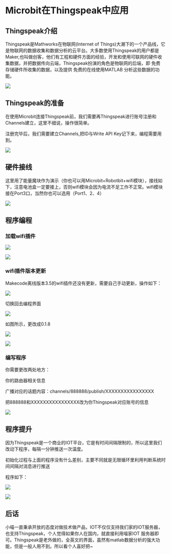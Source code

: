 # Microbit在Thingspeak中应用

## Thingspeak介绍

Thingspeak是Mathworks在物联网(Internet of Things)大潮下的一个产品线，它是物联网的数据收集和数据分析的云平台。大多数使用Thingspeak的用户都是Maker,也叫做创客，他们有工程和硬件方面的经验，开发和使用可联网的硬件收集数据，并把数据传向云端，Thingspeak扮演的角色是物联网的后端，即 免费 存储硬件所收集的数据，以及提供 免费的在线使用MATLAB 分析这些数据的功能。

![](./images/C05_01.png)

## Thingspeak的准备

在使用Microbit连接Thingspeak前，我们需要再Thingspeak进行账号注册和Channels建立，这里不细说，操作很简单。

注册完毕后，我们需要建立Channels,把ID与Write API Key记下来，编程需要用到。

![](./images/C05_02.png)

## 硬件接线

这里用了能量魔块作为演示（你也可以用Microbit+Robotbit+wifi模块），接线如下，注意电池盒一定要接上，否则wifi模块会因为电流不足工作不正常。wifi模块接在Port3口，当然你也可以选用（Port1、2、4）

![](./images/C05_03.png)

## 程序编程

### 加载wifi插件

![](./images/C05_04.png)

![](./images/C05_05.png)

### wifi插件版本更新

Makecode离线版本3.5的wifi插件还没有更新，需要自己手动更新，操作如下：

![](./images/C05_06.png)

切换回去编程界面

![](./images/C05_07.png)

如图所示，更改成0.1.8

![](./images/C05_08.png)

![](./images/C05_09.png)

### 编写程序

你需要更改两处地方：

你的路由器相关信息

广播对应的话题内容：channels/888888/publish/XXXXXXXXXXXXXXXX

把888888和XXXXXXXXXXXXXXXX改为你Thingspeak对应账号的信息

![](./images/C05_10.png)

## 程序提升

因为Thingspeak是一个商业的IOT平台，它是有时间间隔限制的，所以这里我们改动下程序，每隔一分钟推送一次温度。

初始化过程与上面的程序没有什么差别，主要不同就是无限循环里利用判断系统时间间隔对消息进行推送

程序如下：

![](./images/C05_11.png)

![](./images/C05_12.png)


## 后话

小喵一直秉承开放的态度对做技术做产品，IOT不仅仅支持我们家的IOT服务器，也支持Thingspeak，个人觉得如果你人在国内，就直接利用喵家IOT
服务器即可。Thingspeak是老外做的，全英文的界面，虽然有matlab数据分析的强大功能，但是一般人用不到。所以看个人喜好把~

